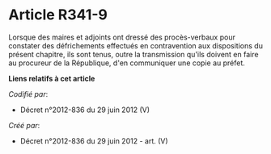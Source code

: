# Article R341-9

Lorsque des maires et adjoints ont dressé des procès-verbaux pour constater des défrichements effectués en contravention aux
dispositions du présent chapitre, ils sont tenus, outre la transmission qu'ils doivent en faire au procureur de la
République, d'en communiquer une copie au préfet.

**Liens relatifs à cet article**

_Codifié par_:

  - Décret n°2012-836 du 29 juin 2012 (V)

_Créé par_:

  - Décret n°2012-836 du 29 juin 2012 - art. (V)
